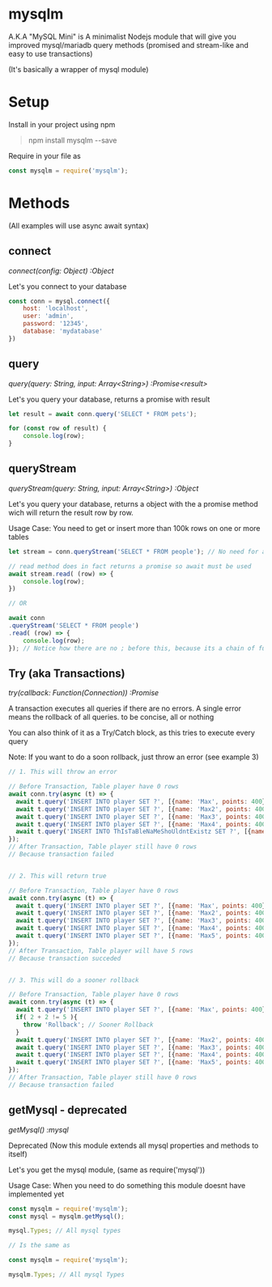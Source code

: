 # mysqlm
A.K.A "MySQL Mini" is
A minimalist Nodejs module that will give you improved mysql/mariadb query methods (promised and stream-like and easy to use transactions)

(It's basically a wrapper of mysql module)

# Setup
Install in your project using npm
> npm install mysqlm --save

Require in your file as
````javascript
const mysqlm = require('mysqlm');
````
# Methods
(All examples will use async await syntax)
## connect 
*connect(config: Object) :Object*

Let's you connect to your database

````javascript
const conn = mysql.connect({
    host: 'localhost',
    user: 'admin',
    password: '12345',
    database: 'mydatabase'
})
````

## query
*query(query: String, input: Array\<String>) :Promise\<result>*

Let's you query your database, returns a promise with result

````javascript
let result = await conn.query('SELECT * FROM pets');

for (const row of result) {
    console.log(row);
}
````

## queryStream
*queryStream(query: String, input: Array\<String>) :Object*

Let's you query your database, returns a object with the a promise method wich will return the result row by row.

Usage Case: You need to get or insert more than 100k rows on one or more tables

````javascript
let stream = conn.queryStream('SELECT * FROM people'); // No need for await here since queryStream doesn't return a promise

// read method does in fact returns a promise so await must be used
await stream.read( (row) => {
    console.log(row);
})

// OR

await conn
.queryStream('SELECT * FROM people')
.read( (row) => {
    console.log(row);
}); // Notice how there are no ; before this, because its a chain of functions

````

## Try (aka Transactions)
*try(callback: Function(Connection)) :Promise<Boolean>*

A transaction executes all queries if there are no errors. A single error means the rollback of all queries.
to be concise, all or nothing

You can also think of it as a Try/Catch block, as this tries to execute every query

Note:
    If you want to do a soon rollback, just throw an error (see example 3)

````javascript
// 1. This will throw an error

// Before Transaction, Table player have 0 rows
await conn.try(async (t) => {
  await t.query('INSERT INTO player SET ?', [{name: 'Max', points: 400}]);
  await t.query('INSERT INTO player SET ?', [{name: 'Max2', points: 400}]);
  await t.query('INSERT INTO player SET ?', [{name: 'Max3', points: 400}]);
  await t.query('INSERT INTO player SET ?', [{name: 'Max4', points: 400}]);
  await t.query('INSERT INTO ThIsTaBleNaMeShoUldntExistz SET ?', [{name: 'Max5', points: 400}]);
});
// After Transaction, Table player still have 0 rows
// Because transaction failed

````
````javascript

// 2. This will return true

// Before Transaction, Table player have 0 rows
await conn.try(async (t) => {
  await t.query('INSERT INTO player SET ?', [{name: 'Max', points: 400}]);
  await t.query('INSERT INTO player SET ?', [{name: 'Max2', points: 400}]);
  await t.query('INSERT INTO player SET ?', [{name: 'Max3', points: 400}]);
  await t.query('INSERT INTO player SET ?', [{name: 'Max4', points: 400}]);
  await t.query('INSERT INTO player SET ?', [{name: 'Max5', points: 400}]);
});
// After Transaction, Table player will have 5 rows
// Because transaction succeded

````

````javascript

// 3. This will do a sooner rollback

// Before Transaction, Table player have 0 rows
await conn.try(async (t) => {
  await t.query('INSERT INTO player SET ?', [{name: 'Max', points: 400}]);
  if( 2 + 2 != 5 ){
    throw 'Rollback'; // Sooner Rollback
  }
  await t.query('INSERT INTO player SET ?', [{name: 'Max2', points: 400}]);
  await t.query('INSERT INTO player SET ?', [{name: 'Max3', points: 400}]);
  await t.query('INSERT INTO player SET ?', [{name: 'Max4', points: 400}]);
  await t.query('INSERT INTO player SET ?', [{name: 'Max5', points: 400}]);
});
// After Transaction, Table player still have 0 rows
// Because transaction failed

````

## getMysql - deprecated
*getMysql() :mysql*

Deprecated (Now this module extends all mysql properties and methods to itself)

Let's you get the mysql module, (same as require('mysql'))

Usage Case: When you need to do something this module doesnt have implemented yet

````javascript
const mysqlm = require('mysqlm');
const mysql = mysqlm.getMysql();

mysql.Types; // All mysql types

// Is the same as

const mysqlm = require('mysqlm');

mysqlm.Types; // All mysql Types
````
